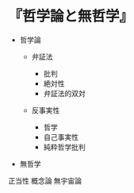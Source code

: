 # 『哲学論と無哲学』

- 哲学論

  - 弁証法

    - 批判
    - 絶対性
    - 弁証法的双対

  - 反事実性
    - 哲学
    - 自己事実性
    - 純粋哲学批判

- 無哲学

正当性
概念論
無宇宙論
